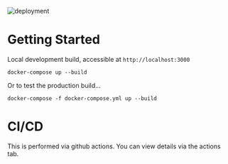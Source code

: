 ![deployment](https://github.com/tomfordweb/devonwick-clp/actions/workflows/build-and-deploy.yml/badge.svg)

# Getting Started

Local development build, accessible at `http://localhost:3000`

```
docker-compose up --build
```

Or to test the production build...

```
docker-compose -f docker-compose.yml up --build
```

# CI/CD

This is performed via github actions. You can view details via the actions tab.
